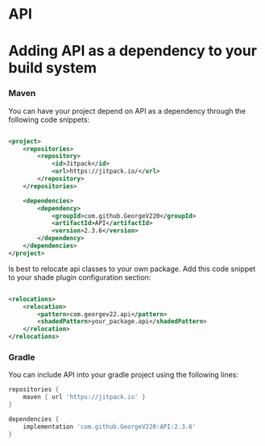 # API

# Adding API as a dependency to your build system

### Maven

You can have your project depend on API as a dependency through the following code snippets:

```xml

<project>
    <repositories>
        <repository>
            <id>Jitpack</id>
            <url>https://jitpack.io/</url>
        </repository>
    </repositories>

    <dependencies>
        <dependency>
            <groupId>com.github.GeorgeV220</groupId>
            <artifactId>API</artifactId>
            <version>2.3.6</version>
        </dependency>
    </dependencies>
</project>
```

Is best to relocate api classes to your own package. Add this code snippet to your shade plugin configuration section:

```xml

<relocations>
    <relocation>
        <pattern>com.georgev22.api</pattern>
        <shadedPattern>your_package.api</shadedPattern>
    </relocation>
</relocations>
```

### Gradle

You can include API into your gradle project using the following lines:

```groovy
repositories {
    maven { url 'https://jitpack.io' }
}

dependencies {
    implementation 'com.github.GeorgeV220:API:2.3.6'
}
```

